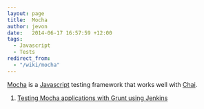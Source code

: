```yaml
---
layout: page
title:  Mocha
author: jevon
date:   2014-06-17 16:57:59 +12:00
tags:
  - Javascript
  - Tests
redirect_from:
  - "/wiki/mocha"
---
```


[Mocha](mocha.md) is a [Javascript](javascript.md) testing framework that works well with [Chai](chai.md).

1. [Testing Mocha applications with Grunt using Jenkins](testing-mocha-applications-with-grunt-using-jenkins.md)
